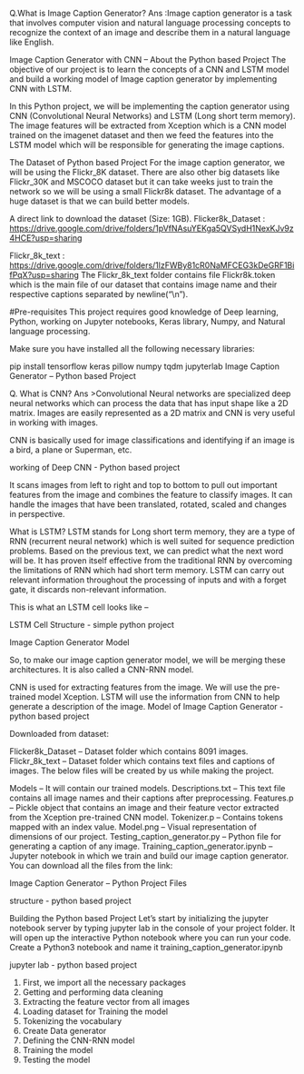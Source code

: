 Q.What is Image Caption Generator?
Ans :Image caption generator is a task that involves computer vision and natural language processing concepts to recognize the context of an image and describe them in a natural language like English.

Image Caption Generator with CNN – About the Python based Project
The objective of our project is to learn the concepts of a CNN and LSTM model and build a working model of Image caption generator by implementing CNN with LSTM.

In this Python project, we will be implementing the caption generator using CNN (Convolutional Neural Networks) and LSTM (Long short term memory). The image features will be extracted from Xception which is a CNN model trained on the imagenet dataset and then we feed the features into the LSTM model which will be responsible for generating the image captions.

The Dataset of Python based Project
For the image caption generator, we will be using the Flickr_8K dataset. There are also other big datasets like Flickr_30K and MSCOCO dataset but it can take weeks just to train the network so we will be using a small Flickr8k dataset. The advantage of a huge dataset is that we can build better models.

A direct link to download the dataset (Size: 1GB).
Flicker8k_Dataset : https://drive.google.com/drive/folders/1pVfNAsuYEKga5QVSydH1NexKJv9z4HCE?usp=sharing

Flickr_8k_text : https://drive.google.com/drive/folders/1lzFWBy81cR0NaMFCEG3kDeGRF1BifPqX?usp=sharing
The Flickr_8k_text folder contains file Flickr8k.token which is the main file of our dataset that contains image name and their respective captions separated by newline(“\n”).


#Pre-requisites
This project requires good knowledge of Deep learning, Python, working on Jupyter notebooks, Keras library, Numpy, and Natural language processing.

Make sure you have installed all the following necessary libraries:

pip install tensorflow
keras
pillow
numpy
tqdm
jupyterlab
Image Caption Generator – Python based Project


Q. What is CNN?
Ans >Convolutional Neural networks are specialized deep neural networks which can process the data that has input shape like a 2D matrix. Images are easily represented as a 2D matrix and CNN is very useful in working with images.

CNN is basically used for image classifications and identifying if an image is a bird, a plane or Superman, etc.

working of Deep CNN - Python based project

It scans images from left to right and top to bottom to pull out important features from the image and combines the feature to classify images. It can handle the images that have been translated, rotated, scaled and changes in perspective.


What is LSTM?
LSTM stands for Long short term memory, they are a type of RNN (recurrent neural network) which is well suited for sequence prediction problems. Based on the previous text, we can predict what the next word will be. It has proven itself effective from the traditional RNN by overcoming the limitations of RNN which had short term memory. LSTM can carry out relevant information throughout the processing of inputs and with a forget gate, it discards non-relevant information.

This is what an LSTM cell looks like –

LSTM Cell Structure - simple python project

Image Caption Generator Model

So, to make our image caption generator model, we will be merging these architectures. It is also called a CNN-RNN model.

CNN is used for extracting features from the image. We will use the pre-trained model Xception.
LSTM will use the information from CNN to help generate a description of the image.
Model of Image Caption Generator - python based project

Downloaded from dataset:

Flicker8k_Dataset – Dataset folder which contains 8091 images.
Flickr_8k_text – Dataset folder which contains text files and captions of images.
The below files will be created by us while making the project.

Models – It will contain our trained models.
Descriptions.txt – This text file contains all image names and their captions after preprocessing.
Features.p – Pickle object that contains an image and their feature vector extracted from the Xception pre-trained CNN model.
Tokenizer.p – Contains tokens mapped with an index value.
Model.png – Visual representation of dimensions of our project.
Testing_caption_generator.py – Python file for generating a caption of any image.
Training_caption_generator.ipynb – Jupyter notebook in which we train and build our image caption generator.
You can download all the files from the link:

Image Caption Generator – Python Project Files

structure - python based project




Building the Python based Project
Let’s start by initializing the jupyter notebook server by typing jupyter lab in the console of your project folder. It will open up the interactive Python notebook where you can run your code. Create a Python3 notebook and name it training_caption_generator.ipynb

jupyter lab - python based project 

1. First, we import all the necessary packages
2. Getting and performing data cleaning
3. Extracting the feature vector from all images 
4. Loading dataset for Training the model
5. Tokenizing the vocabulary 
6. Create Data generator
7. Defining the CNN-RNN model
8. Training the model
9. Testing the model



